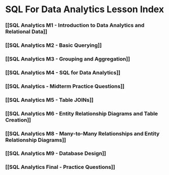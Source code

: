 # SQL For Data Analytics Lesson Index


### [[SQL Analytics M1 - Introduction to Data Analytics and Relational Data]]

### [[SQL Analytics M2 - Basic Querying]]

### [[SQL Analytics M3 - Grouping and Aggregation]]

### [[SQL Analytics M4 - SQL for Data Analytics]]

### [[SQL Analytics - Midterm Practice Questions]]

### [[SQL Analytics M5 - Table JOINs]]

### [[SQL Analytics M6 - Entity Relationship Diagrams and Table Creation]]



### [[SQL Analytics M8 - Many-to-Many Relationships and Entity Relationship Diagrams]]

### [[SQL Analytics M9 - Database Design]]

### [[SQL Analytics Final - Practice Questions]]